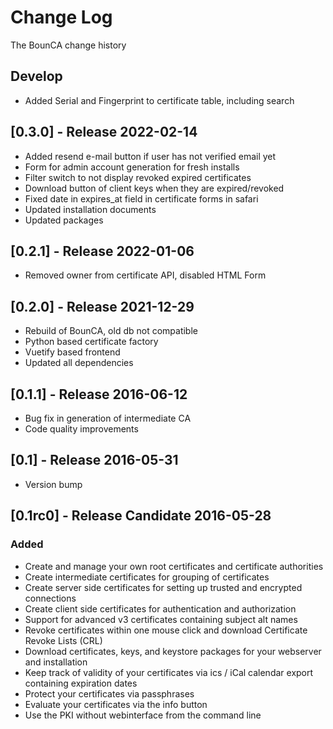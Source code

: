# Change Log
The BounCA change history

## Develop
* Added Serial and Fingerprint to certificate table, including search

## [0.3.0] - Release 2022-02-14
* Added resend e-mail button if user has not verified email yet
* Form for admin account generation for fresh installs
* Filter switch to not display revoked expired certificates
* Download button of client keys when they are expired/revoked
* Fixed date in expires_at field in certificate forms in safari
* Updated installation documents
* Updated packages

## [0.2.1] - Release 2022-01-06
* Removed owner from certificate API, disabled HTML Form

## [0.2.0] - Release 2021-12-29
* Rebuild of BounCA, old db not compatible
* Python based certificate factory
* Vuetify based frontend
* Updated all dependencies

## [0.1.1] - Release 2016-06-12

* Bug fix in generation of intermediate CA
* Code quality improvements

## [0.1] - Release 2016-05-31

* Version bump

## [0.1rc0] - Release Candidate 2016-05-28

### Added
* Create and manage your own root certificates and certificate authorities
* Create intermediate certificates for grouping of certificates
* Create server side certificates for setting up trusted and encrypted connections
* Create client side certificates for authentication and authorization
* Support for advanced v3 certificates containing subject alt names
* Revoke certificates within one mouse click and download Certificate Revoke Lists (CRL)
* Download certificates, keys, and keystore packages for your webserver and installation
* Keep track of validity of your certificates via ics / iCal calendar export containing expiration dates
* Protect your certificates via passphrases
* Evaluate your certificates via the info button
* Use the PKI without webinterface from the command line
